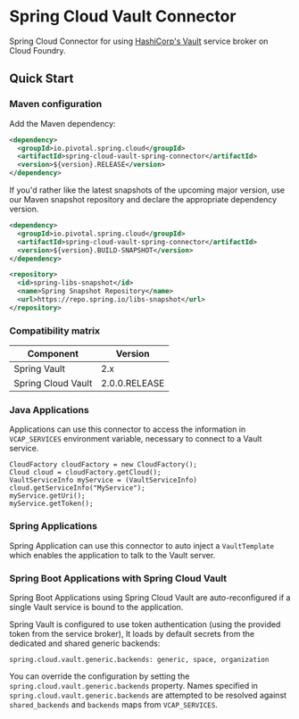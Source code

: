 # Spring Cloud Vault Connector

Spring Cloud Connector for using [HashiCorp's Vault](https://github.com/hashicorp/cf-vault-service-broker) service broker on Cloud Foundry.

## Quick Start

### Maven configuration

Add the Maven dependency:

```xml
<dependency>
  <groupId>io.pivotal.spring.cloud</groupId>
  <artifactId>spring-cloud-vault-spring-connector</artifactId>
  <version>${version}.RELEASE</version>
</dependency>
```

If you'd rather like the latest snapshots of the upcoming major version, use our Maven snapshot repository and declare the appropriate dependency version.

```xml
<dependency>
  <groupId>io.pivotal.spring.cloud</groupId>
  <artifactId>spring-cloud-vault-spring-connector</artifactId>
  <version>${version}.BUILD-SNAPSHOT</version>
</dependency>

<repository>
  <id>spring-libs-snapshot</id>
  <name>Spring Snapshot Repository</name>
  <url>https://repo.spring.io/libs-snapshot</url>
</repository>
```

### Compatibility matrix

Component           | Version       |
------------------- | ------------- |
Spring Vault        | 2.x           | 
Spring Cloud Vault  | 2.0.0.RELEASE | 

### Java Applications

Applications can use this connector to access the information in `VCAP_SERVICES`
environment variable, necessary to connect to a Vault service.

```
CloudFactory cloudFactory = new CloudFactory();
Cloud cloud = cloudFactory.getCloud();
VaultServiceInfo myService = (VaultServiceInfo) cloud.getServiceInfo("MyService");
myService.getUri();
myService.getToken();
```

### Spring Applications

Spring Application can use this connector to auto inject a `VaultTemplate`
which enables the application to talk to the Vault server.

### Spring Boot Applications with Spring Cloud Vault

Spring Boot Applications using Spring Cloud Vault are auto-reconfigured
if a single Vault service is bound to the application. 

Spring Vault is configured to use token authentication 
(using the provided token from the service broker), It loads by default
secrets from the dedicated and shared generic backends:

```properties
spring.cloud.vault.generic.backends: generic, space, organization
```

You can override the configuration by setting the `spring.cloud.vault.generic.backends` property.
Names specified in `spring.cloud.vault.generic.backends` are attempted to be resolved against
`shared_backends` and `backends` maps from `VCAP_SERVICES`. 


